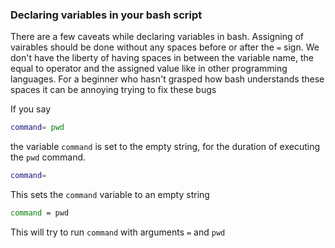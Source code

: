 ### Declaring variables in your bash script

There are a few caveats while declaring variables in bash. Assigning of vairables should be done without any spaces before or after the `=` sign. We don't have the liberty of having spaces in between the variable name, the equal to operator and the assigned value like in other programming languages. For a beginner who hasn't grasped how bash understands these spaces it can be annoying trying to fix these bugs

If you say

```bash
command= pwd
```

the variable `command` is set to the empty string, for the duration of executing the `pwd` command.

```bash
command= 
```

This sets the `command` variable to an empty string

```bash
command = pwd
```

This will try to run `command` with arguments `=` and `pwd`